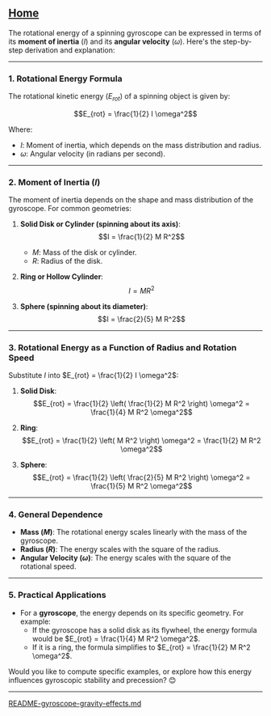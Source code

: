 [Home](https://t2m.io/VwvDcuw)
---

The rotational energy of a spinning gyroscope can be expressed in terms of its **moment of inertia** ($I$) and its **angular velocity** ($\omega$). Here's the step-by-step derivation and explanation:

---

### **1. Rotational Energy Formula**
The rotational kinetic energy ($E_{rot}$) of a spinning object is given by:

$$E_{rot} = \frac{1}{2} I \omega^2$$

Where:
- $I$: Moment of inertia, which depends on the mass distribution and radius.
- $\omega$: Angular velocity (in radians per second).

---

### **2. Moment of Inertia ($I$)**
The moment of inertia depends on the shape and mass distribution of the gyroscope. For common geometries:
1. **Solid Disk or Cylinder (spinning about its axis)**:
   $$I = \frac{1}{2} M R^2$$
   - $M$: Mass of the disk or cylinder.
   - $R$: Radius of the disk.

2. **Ring or Hollow Cylinder**:
   $$I = M R^2$$

3. **Sphere (spinning about its diameter)**:
   $$I = \frac{2}{5} M R^2$$

---

### **3. Rotational Energy as a Function of Radius and Rotation Speed**
Substitute $I$ into $E_{rot} = \frac{1}{2} I \omega^2$:
1. **Solid Disk**:
   $$E_{rot} = \frac{1}{2} \left( \frac{1}{2} M R^2 \right) \omega^2 = \frac{1}{4} M R^2 \omega^2$$

2. **Ring**:
   $$E_{rot} = \frac{1}{2} \left( M R^2 \right) \omega^2 = \frac{1}{2} M R^2 \omega^2$$

3. **Sphere**:
   $$E_{rot} = \frac{1}{2} \left( \frac{2}{5} M R^2 \right) \omega^2 = \frac{1}{5} M R^2 \omega^2$$

---

### **4. General Dependence**
- **Mass ($M$)**: The rotational energy scales linearly with the mass of the gyroscope.
- **Radius ($R$)**: The energy scales with the square of the radius.
- **Angular Velocity ($\omega$)**: The energy scales with the square of the rotational speed.

---

### **5. Practical Applications**
- For a **gyroscope**, the energy depends on its specific geometry. For example:
  - If the gyroscope has a solid disk as its flywheel, the energy formula would be $E_{rot} = \frac{1}{4} M R^2 \omega^2$.
  - If it is a ring, the formula simplifies to $E_{rot} = \frac{1}{2} M R^2 \omega^2$.

Would you like to compute specific examples, or explore how this energy influences gyroscopic stability and precession? 😊


---

[README-gyroscope-gravity-effects.md](https://t2m.io/qQEt8GA)
